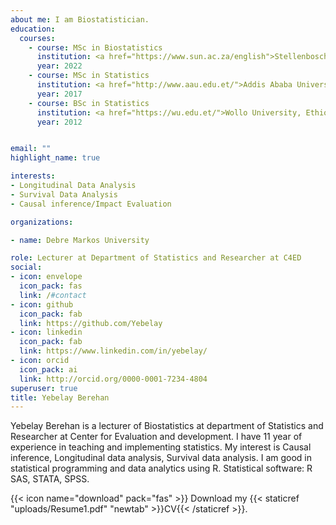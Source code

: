 ```yaml
---
about me: I am Biostatistician.
education:
  courses:
    - course: MSc in Biostatistics
      institution: <a href="https://www.sun.ac.za/english">Stellenbosch University, South Africa</a>
      year: 2022
    - course: MSc in Statistics
      institution: <a href="http://www.aau.edu.et/">Addis Ababa University, Ethiopia</a>
      year: 2017
    - course: BSc in Statistics
      institution: <a href="https://wu.edu.et/">Wollo University, Ethiopia</a>
      year: 2012


email: ""
highlight_name: true

interests:
- Longitudinal Data Analysis
- Survival Data Analysis
- Causal inference/Impact Evaluation

organizations:

- name: Debre Markos University

role: Lecturer at Department of Statistics and Researcher at C4ED
social:
- icon: envelope
  icon_pack: fas
  link: /#contact
- icon: github
  icon_pack: fab
  link: https://github.com/Yebelay
- icon: linkedin
  icon_pack: fab
  link: https://www.linkedin.com/in/yebelay/
- icon: orcid
  icon_pack: ai
  link: http://orcid.org/0000-0001-7234-4804 
superuser: true
title: Yebelay Berehan
---
```


Yebelay Berehan is a lecturer of Biostatistics at department of Statistics and Researcher at Center for Evaluation and development. I have 11 year of experience in teaching and implementing statistics. My interest is Causal inference, Longitudinal data analysis, Survival data analysis. I am good in statistical programming and data analytics using R.  Statistical software: R SAS, STATA, SPSS. 


{{< icon name="download" pack="fas" >}} Download my {{< staticref "uploads/Resume1.pdf" "newtab" >}}CV{{< /staticref >}}.
